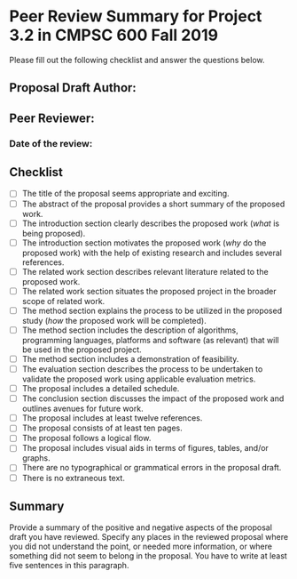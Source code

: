 # Peer Review Summary for Project 3.2 in CMPSC 600 Fall 2019

Please fill out the following checklist and answer the questions below.

## Proposal Draft Author:
## Peer Reviewer:
### Date of the review:

## Checklist
- [ ] The title of the proposal seems appropriate and exciting.
- [ ] The abstract of the proposal provides a short summary of the proposed work.
- [ ] The introduction section clearly describes the proposed work (*what* is being proposed).
- [ ] The introduction section motivates the proposed work (*why* do the proposed work) with the help of existing research and includes several references.
- [ ] The related work section describes relevant literature related to the proposed work.
- [ ] The related work section situates the proposed project in the broader scope of related work.
- [ ] The method section explains the process to be utilized in the proposed study (*how* the proposed work will be completed).
- [ ] The method section includes the description of algorithms, programming languages, platforms and software (as relevant) that will be used in the proposed project.
- [ ] The method section includes a demonstration of feasibility.
- [ ] The evaluation section describes the process to be undertaken to validate the proposed work using applicable evaluation metrics.
- [ ] The proposal includes a detailed schedule.
- [ ] The conclusion section discusses the impact of the proposed work and outlines avenues for future work.
- [ ] The proposal includes at least twelve references.
- [ ] The proposal consists of at least ten pages.
- [ ] The proposal follows a logical flow.
- [ ] The proposal includes visual aids in terms of figures, tables, and/or graphs.
- [ ] There are no typographical or grammatical errors in the proposal draft.
- [ ] There is no extraneous text.

## Summary

Provide a summary of the positive and negative aspects of the proposal draft you have reviewed. Specify any places in the reviewed proposal where you did not understand the point, or needed more information, or where something did not seem to belong in the proposal. You have to write at least five sentences in this paragraph.
